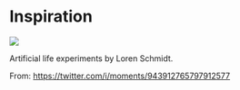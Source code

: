 # Inspiration

![](https://db-feed.s3.amazonaws.com/legacy/DRc_BzOV4AEFApt-1513894909568.jpg)

Artificial life experiments by Loren Schmidt.

From: https://twitter.com/i/moments/943912765797912577